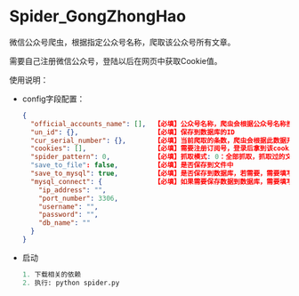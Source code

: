 # Spider_GongZhongHao
微信公众号爬虫，根据指定公众号名称，爬取该公众号所有文章。

需要自己注册微信公众号，登陆以后在网页中获取Cookie值。



使用说明：

- config字段配置：

  ```json
  {
    "official_accounts_name": [],  【必填】公众号名称，爬虫会根据公众号名称搜索，请保证精确，支持
    "un_id": {},                   【必填】保存到数据库的ID
    "cur_serial_number": {},       【必填】当前爬取的条数，爬虫会根据此数据开始进行爬取，中途会持续更新该字段，默认从0开始
    "cookies": [],                 【必填】需要注册订阅号，登录后拿到该cookie值，建议存储多个
    "spider_pattern": 0,           【必填】抓取模式: 0：全部抓取，抓取过的文章也抓取，这里会判断更新时间，更新过的数据才会保存；1：仅抓取未抓取的文章；目前仅针对数据库使用
    "save_to_file": false,         【必填】是否保存到文件中
    "save_to_mysql": true,         【必填】是否保存到数据库，若需要，需要填写数据库连接信息
    "mysql_connect": {             【必填】如果需要保存数据到数据库，需要填写此处配置
      "ip_address": "",
      "port_number": 3306,
      "username": "",
      "password": "",
      "db_name": ""
    }
  }
  ```

- 启动

  ```python
  1. 下载相关的依赖
  2. 执行: python spider.py
  ```

  

